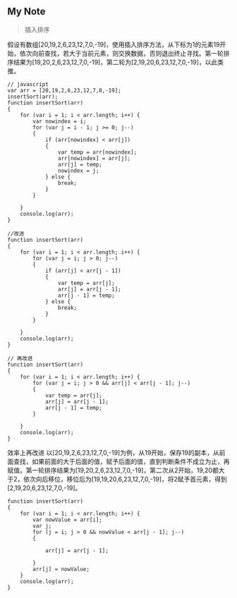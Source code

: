 My Note
-------- 
> 插入排序

假设有数组[20,19,2,6,23,12,7,0,-19]，使用插入排序方法，从下标为1的元素19开始，依次向前查找，若大于当前元素，则交换数据，否则退出终止寻找。第一轮排序结果为[19,20,2,6,23,12,7,0,-19]，第二轮为[2,19,20,6,23,12,7,0,-19]，以此类推。
```
// javascript
var arr = [20,19,2,6,23,12,7,0,-19];
insertSort(arr);
function insertSort(arr)
{
	for (var i = 1; i < arr.length; i++) {
		var nowindex = i;
		for (var j = i - 1; j >= 0; j--)
		{
			if (arr[nowindex] < arr[j])
			{
				var temp = arr[nowindex];
				arr[nowindex] = arr[j];
				arr[j] = temp;
				nowindex = j;
			} else {
				break;
			}
		}

	}
	console.log(arr);
}
```
```
//改进
function insertSort(arr)
{
	for (var i = 1; i < arr.length; i++) {
		for (var j = i; j > 0; j--)
		{
			if (arr[j] < arr[j - 1])
			{
				var temp = arr[j];
				arr[j] = arr[j - 1];
				arr[j - 1] = temp;
			} else {
				break;
			}
		}

	}
	console.log(arr);
}	
```
```
// 再改进
function insertSort(arr)
{
	for (var i = 1; i < arr.length; i++) {
		for (var j = i; j > 0 && arr[j] < arr[j - 1]; j--)
		{
			var temp = arr[j];
			arr[j] = arr[j - 1];
			arr[j - 1] = temp;
		}

	}
	console.log(arr);
}	
```
效率上再改进
以[20,19,2,6,23,12,7,0,-19]为例，从19开始，保存19的副本，从前面查找，如果前面的大于后面的值，赋予后面的值，直到判断条件不成立为止，再赋值。第一轮排序结果为[19,20,2,6,23,12,7,0,-19]，第二次从2开始，19,20都大于2，依次向后移位，移位后为[19,19,20,6,23,12,7,0,-19]，将2赋予首元素，得到[2,19,20,6,23,12,7,0,-19]。
```
function insertSort(arr)
{
	for (var i = 1; i < arr.length; i++) {
		var nowValue = arr[i];
		var j;
		for (j = i; j > 0 && nowValue < arr[j - 1]; j--)
		{
			
			arr[j] = arr[j - 1];
			
		}
		arr[j] = nowValue;
	}
	console.log(arr);
}	
```
